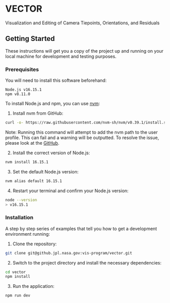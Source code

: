 # VECTOR

Visualization and Editing of Camera Tiepoints, Orientations, and Residuals

## Getting Started

These instructions will get you a copy of the project up and running on your local machine for development and testing purposes.

### Prerequisites

You will need to install this software beforehand:

```
Node.js v16.15.1
npm v8.11.0
```

To install Node.js and npm, you can use [nvm](https://github.com/nvm-sh/nvm):

1. Install nvm from GitHub:

```bash
curl -o- https://raw.githubusercontent.com/nvm-sh/nvm/v0.39.1/install.sh | bash
```

Note: Running this command will attempt to add the nvm path to the user profile. This can fail and a warning will be outputted. To resolve the issue, please look at the [GitHub](https://github.com/nvm-sh/nvm#install--update-script).

2. Install the correct version of Node.js:

```bash
nvm install 16.15.1
```

3. Set the default Node.js version:

```bash
nvm alias default 16.15.1
```

4. Restart your terminal and confirm your Node.js version:

```bash
node --version
> v16.15.1
```

### Installation

A step by step series of examples that tell you how to get a development environment running:

1. Clone the repository:

```bash
git clone git@github.jpl.nasa.gov:vis-program/vector.git
```

2. Switch to the project directory and install the necessary dependencies:

```bash
cd vector
npm install
```

3. Run the application:

```bash
npm run dev
```
